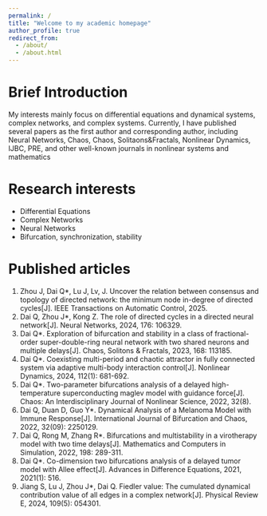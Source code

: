 ```yaml
---
permalink: /
title: "Welcome to my academic homepage"
author_profile: true
redirect_from: 
  - /about/
  - /about.html
---
```


Brief Introduction
======
My interests mainly focus on differential equations and dynamical systems, complex networks, and complex systems. Currently, I have published several papers as the first author and corresponding author, including Neural Networks, Chaos, Chaos, Solitaons&Fractals, Nonlinear Dynamics, IJBC, PRE, and other well-known journals in nonlinear systems and mathematics


Research interests
======
* Differential Equations
* Complex Networks
* Neural Networks
* Bifurcation, synchronization, stability



Published articles
======
1. Zhou J, Dai Q*, Lu J, Lv, J.  Uncover the relation between consensus and topology of directed network: the minimum node in-degree of directed cycles[J].  IEEE Transactions on Automatic Control, 2025.
1. Dai Q, Zhou J*, Kong Z. The role of directed cycles in a directed neural network[J]. Neural Networks, 2024, 176: 106329.
1. Dai Q*. Exploration of bifurcation and stability in a class of fractional-order super-double-ring neural network with two shared neurons and multiple delays[J]. Chaos, Solitons & Fractals, 2023, 168: 113185.
1. Dai Q*. Coexisting multi-period and chaotic attractor in fully connected system via adaptive multi-body interaction control[J]. Nonlinear Dynamics, 2024, 112(1): 681-692. 
1. Dai Q*. Two-parameter bifurcations analysis of a delayed high-temperature superconducting maglev model with guidance force[J]. Chaos: An Interdisciplinary Journal of Nonlinear Science, 2022, 32(8).  
1. Dai Q, Duan D, Guo Y*. Dynamical Analysis of a Melanoma Model with Immune Response[J]. International Journal of Bifurcation and Chaos, 2022, 32(09): 2250129.
1. Dai Q, Rong M, Zhang R*. Bifurcations and multistability in a virotherapy model with two time delays[J]. Mathematics and Computers in Simulation, 2022, 198: 289-311.
1. Dai Q*. Co-dimension two bifurcations analysis of a delayed tumor model with Allee effect[J]. Advances in Difference Equations, 2021, 2021(1): 516.
1. Jiang S, Lu J, Zhou J*, Dai Q. Fiedler value: The cumulated dynamical contribution value of all edges in a complex network[J]. Physical Review E, 2024, 109(5): 054301. 


